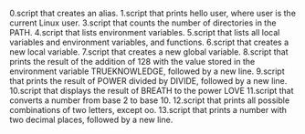 0.script that creates an alias.
1.script that prints hello user, where user is the current Linux user.
3.script that counts the number of directories in the PATH.
4.script that lists environment variables.
5.script that lists all local variables and environment variables, and functions.
6.script that creates a new local variable.
7.script that creates a new global variable.
8.script that prints the result of the addition of 128 with the value stored in the environment variable TRUEKNOWLEDGE, followed by a new line.
9.script that prints the result of POWER divided by DIVIDE, followed by a new line.
10.script that displays the result of BREATH to the power LOVE
11.script that converts a number from base 2 to base 10.
12.script that prints all possible combinations of two letters, except oo.
13.script that prints a number with two decimal places, followed by a new line.

